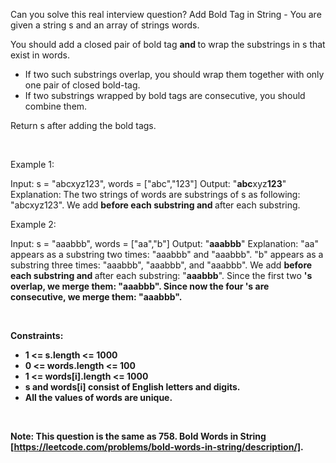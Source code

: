 Can you solve this real interview question? Add Bold Tag in String - You are given a string s and an array of strings words.

You should add a closed pair of bold tag <b> and </b> to wrap the substrings in s that exist in words.

 * If two such substrings overlap, you should wrap them together with only one pair of closed bold-tag.
 * If two substrings wrapped by bold tags are consecutive, you should combine them.

Return s after adding the bold tags.

 

Example 1:


Input: s = "abcxyz123", words = ["abc","123"]
Output: "<b>abc</b>xyz<b>123</b>"
Explanation: The two strings of words are substrings of s as following: "abcxyz123".
We add <b> before each substring and </b> after each substring.


Example 2:


Input: s = "aaabbb", words = ["aa","b"]
Output: "<b>aaabbb</b>"
Explanation: 
"aa" appears as a substring two times: "aaabbb" and "aaabbb".
"b" appears as a substring three times: "aaabbb", "aaabbb", and "aaabbb".
We add <b> before each substring and </b> after each substring: "<b>a<b>a</b>a</b><b>b</b><b>b</b><b>b</b>".
Since the first two <b>'s overlap, we merge them: "<b>aaa</b><b>b</b><b>b</b><b>b</b>".
Since now the four <b>'s are consecutive, we merge them: "<b>aaabbb</b>".


 

Constraints:

 * 1 <= s.length <= 1000
 * 0 <= words.length <= 100
 * 1 <= words[i].length <= 1000
 * s and words[i] consist of English letters and digits.
 * All the values of words are unique.

 

Note: This question is the same as 758. Bold Words in String [https://leetcode.com/problems/bold-words-in-string/description/].